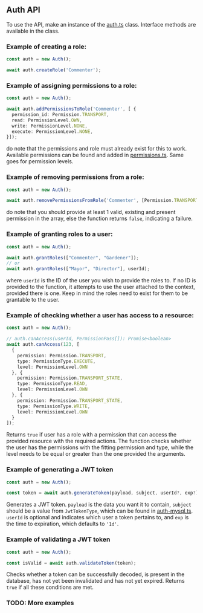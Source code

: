 ## Auth API
To use the API, make an instance of the [auth.ts](src/modules/user/models/auth.ts) class. Interface methods are available in the class.

### Example of creating a role:
```typescript
const auth = new Auth();

await auth.createRole('Commenter');
```


### Example of assigning permissions to a role:
```typescript
const auth = new Auth();

await auth.addPermissionsToRole('Commenter', [ {
  permission_id: Permission.TRANSPORT,
  read: PermissionLevel.OWN,
  write: PermissionLevel.NONE,
  execute: PermissionLevel.NONE,
}]);
```
do note that the permissions and role must already exist for this to work. Available permissions can be found and added in [permissions.ts](src/config/permissions.ts). Same goes for permission levels.

### Example of removing permissions from a role:
```typescript
const auth = new Auth();

await auth.removePermissionsFromRole('Commenter', [Permission.TRANSPORT]);
```
do note that you should provide at least 1 valid, existing and present permission in the array, else the function returns `false`, indicating a failure.


### Example of granting roles to a user:
```typescript
const auth = new Auth();

await auth.grantRoles(["Commenter", "Gardener"]);
// or
await auth.grantRoles(["Mayor", "Director"], userId);
```
where `userId` is the ID of the user you wish to provide the roles to.
If no ID is provided to the function, it attempts to use the user attached to the context, provided there is one. Keep in mind the roles need to exist for them to be grantable to the user.


### Example of checking whether a user has access to a resource:
```typescript
const auth = new Auth();

// auth.canAccess(userId, PermissionPass[]): Promise<boolean>
await auth.canAccess(123, [
  {
    permission: Permission.TRANSPORT,
    type: PermissionType.EXECUTE,
    level: PermissionLevel.OWN
  }, {
    permission: Permission.TRANSPORT_STATE,
    type: PermissionType.READ,
    level: PermissionLevel.OWN
  }, {
    permission: Permission.TRANSPORT_STATE,
    type: PermissionType.WRITE,
    level: PermissionLevel.OWN
  }
]);
```
Returns `true` if user has a role with a permission that can access the provided resource with the required actions. The function checks whether the user has the permissions with the fitting permission and type, while the level needs to be equal or greater than the one provided the arguments.


### Example of generating a JWT token
```typescript
const auth = new Auth();

const token = await auth.generateToken(payload, subject, userId?, exp?);
```
Generates a JWT token. `payload` is the data you want it to contain, `subject` should be a value from `JwtTokenType`, which can be found in [auth-mysql.ts](src/models/auth-mysql.ts). `userId` is optional and indicates which user a token pertains to, and `exp` is the time to expiration, which defaults to `'1d'`.

### Example of validating a JWT token
```typescript
const auth = new Auth();

const isValid = await auth.validateToken(token);
```
Checks whether a token can be successfully decoded, is present in the database, has not yet been invalidated and has not yet expired. Returns `true` if all these conditions are met.

### TODO: More examples